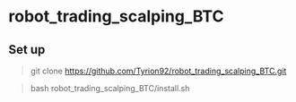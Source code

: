 # robot_trading_scalping_BTC

## Set up


> git clone https://github.com/Tyrion92/robot_trading_scalping_BTC.git

> bash robot_trading_scalping_BTC/install.sh

